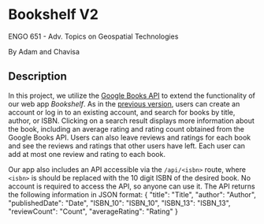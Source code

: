 # Bookshelf V2

ENGO 651 - Adv. Topics on Geospatial Technologies

By Adam and Chavisa

## Description

In this project, we utilize the [Google Books API](https://developers.google.com/books) to extend the functionality of our web app *Bookshelf*.  As in the [previous version](https://github.com/adamreidsmith/ENGO651-project1), users can create an account or log in to an existing account, and search for books by title, author, or ISBN.  Clicking on a search result displays more information about the book, including an average rating and rating count obtained from the Google Books API.  Users can also leave reviews and ratings for each book and see the reviews and ratings that other users have left.  Each user can add at most one review and rating to each book.

Our app also includes an API accessible via the `/api/<isbn>` route, where `<isbn>` is should be replaced with the 10 digit ISBN of the desired book.  No account is required to access the API, so anyone can use it.  The API returns the following information in JSON format:
    {
    "title": "Title",
    "author": "Author",
    "publishedDate": "Date",
    "ISBN_10": "ISBN_10",
    "ISBN_13": "ISBN_13", 
    "reviewCount": "Count", 
    "averageRating": "Rating" 
    }



<!-- Here, we implement a book review website called *Bookshelf* using the web framework [Flask](https://flask.palletsprojects.com/en/2.2.x/) and the [PostgreSQL](https://www.postgresql.org) database system. This website allows registered users to search for books and leave reviews for books.  On the home page, users are prompted to either sign in or sign up for the website.  The webapp is inaccessible unless users sign up.  Once signed in, users can search for books by title, author, or ISBN, and view further information about each book by clicking the title.  On the book page, users can leave reviews for books and see reviews other users have left.

## File descriptions

The file [import.py](./import.py) creates 3 tables in the database and populates the *books* table with the book information provided in [books.csv](./books.csv).  The backend logic of the application is implemented in [application.py](./application.py).  This file instantiates the Flask application and handles the sign-in/sign-up logic as well as all database queries.  The [templates](./templates) directory contains the HTML files for each page.  The home page, sign-in/sign-up pages, error page, and success page all inherit from the [layout.html](./templates/layout.html) template.  The [search.html](./templates/search.html) page allows the user to search for books and displays the matching book titles as clickable results.  When a result is clicked, the [book.html](./templates/book.html) page displays further information about the book as well as a review section which allows users to view and post reviews of the book.  All styling is contained in the file [style.css](./static/style.css) located in the [static](./static) directory.  Finally, [requirements.txt](requirements.txt) lists the dependencies of the project. -->